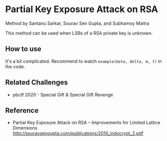 # Partial Key Exposure Attack on RSA

Method by Santanu Sarkar, Sourav Sen Gupta, and Subhamoy Maitra

This method can be used when LSBs of a RSA private key is unknown.

## How to use

It's a bit complicated. Recommend to watch `example(beta, delta, m, t)` in the code.

## Related Challenges

- pbctf 2020 - Special Gift & Special Gift Revenge

## Reference

- Partial Key Exposure Attack on RSA – Improvements for Limited Lattice Dimensions http://souravsengupta.com/publications/2010_indocrypt_2.pdf
